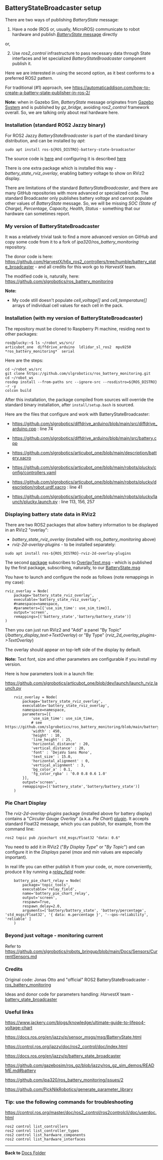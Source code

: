 ## BatteryStateBroadcaster setup

There are two ways of publishing _BatteryState_ message:
1. Have a node (ROS or, usually, MicroROS) communicate to robot hardware and publish [_BatteryState_ message](https://docs.ros.org/en/jazzy/p/sensor_msgs/msg/BatteryState.html) directly

or,
   
2. Use _ros2_control_ infrastructure to pass necessary data through State interfaces and let specialized _BatteryStateBroadcaster_ component publish it.

Here we are interested in using the second option, as it best conforms to a preferred ROS2 pattern.

For traditional (#1) approach, see https://automaticaddison.com/how-to-create-a-battery-state-publisher-in-ros-2/

**Note:** when in Gazebo Sim, _BatteryState_ message originates from [Gazebo System](https://gazebosim.org/api/sim/8/battery.html) and is published by *gz_bridge*, avoiding *ros2_control* framework overall.
So, we are talking only about real hardware here.

### Installation (standard ROS2 Jazzy binary)

For ROS2 Jazzy _BatteryStateBroadcaster_ is part of the standard binary distribution, and can be installed by _apt_:
```
sudo apt install ros-${ROS_DISTRO}-battery-state-broadcaster
```
The source code is [here](https://github.com/ipa320/ros_battery_monitoring)
and configuring it is described [here](https://docs.ros.org/en/jazzy/p/battery_state_broadcaster/)

There is one extra package which is installed this way - *battery_state_rviz_overlay*, enabling battery voltage to show on RViz2 display.

There are limitations of the standard _BatteryStateBroadcaster_, and there are many GitHub repositories with more advanced or specialized code.
The standard Broadcaster only publishes battery _voltage_ and cannot populate other values of _BatteryState_ message. 
So, we will be missing *SOC (State of Charge), Percentage, Capacity, Health, Status* - something that our hardware can sometimes report.

### My version of BatteryStateBroadcaster

It was a relatively trivial task to find a more advanced version on GitHub and copy some code from it to a fork of *ipa320/ros_battery_monitoring* repository.

The donor code is here: https://github.com/HarvestX/h6x_ros2_controllers/tree/humble/battery_state_broadcaster - and all credits for this work go to _HarvestX_ team.

The modified code is, naturally, here: https://github.com/slgrobotics/ros_battery_monitoring

**Note:**
- My code still doesn't populate *cell_voltage[]* and *cell_temperature[]* arrays of individual cell values for each cell in the pack.

### Installation (with my version of BatteryStateBroadcaster)

The repository must be cloned to Raspberry Pi machine, residing next to other packages:
```
ros@plucky:~$ ls ~/robot_ws/src/
articubot_one  diffdrive_arduino  ldlidar_sl_ros2  mpu9250  *ros_battery_monitoring*  serial
```
Here are the steps:
```
cd ~/robot_ws/src
git clone https://github.com/slgrobotics/ros_battery_monitoring.git
cd ~/robot_ws
rosdep install --from-paths src --ignore-src --rosdistro=${ROS_DISTRO} -r -y
colcon build
```
After this installation, the package compiled from sources will override the standard binary installation, after ```install/setup.bash``` is sourced.

Here are the files that configure and work with BatteryStateBroadcaster:
- https://github.com/slgrobotics/diffdrive_arduino/blob/main/src/diffdrive_arduino.cpp : line 74
- https://github.com/slgrobotics/diffdrive_arduino/blob/main/src/battery.cpp

- https://github.com/slgrobotics/articubot_one/blob/main/description/battery.xacro
- https://github.com/slgrobotics/articubot_one/blob/main/robots/plucky/config/controllers.yaml
- https://github.com/slgrobotics/articubot_one/blob/main/robots/plucky/description/robot.urdf.xacro : line 41
- https://github.com/slgrobotics/articubot_one/blob/main/robots/plucky/launch/plucky.launch.py : line 113, 156, 257

### Displaying battery state data in RViz2

There are two ROS2 packages that allow battery information to be displayed in an RViz2 "overlay":
- *battery_state_rviz_overlay* (installed with *ros_battery_monitoring* above)
- *rviz-2d-overlay-plugins* - to be installed separately:
```
sudo apt install ros-${ROS_DISTRO}-rviz-2d-overlay-plugins
```
The second [package](https://github.com/teamspatzenhirn/rviz_2d_overlay_plugins)
subscribes to [OverlayText.msg](https://github.com/teamspatzenhirn/rviz_2d_overlay_plugins/blob/main/rviz_2d_overlay_msgs/msg/OverlayText.msg) - which
is published by the first package, subscribing, naturally, to our [BatteryState.msg](https://docs.ros.org/en/jazzy/p/sensor_msgs/msg/BatteryState.html)

You have to launch and configure the node as follows (note remappings in my case):
```
rviz_overlay = Node(
    package='battery_state_rviz_overlay',
    executable='battery_state_rviz_overlay',
    #namespace=namespace,
    #parameters=[{'use_sim_time': use_sim_time}],
    output='screen',
    remappings=[('battery_state','battery/battery_state')]
)
```
Then you can just run RViz2 and "Add" a panel "By Topic" (*/battery_display_text->TextOverlay*) or "By Type" (*rviz_2d_overlay_plugins->TextOverlay*)

The overlay should appear on top-left side of the display by default.

**Note:** Text font, size and other parameters are configurable if you install my version.

Here is how parameters look in a launch file:

https://github.com/slgrobotics/articubot_one/blob/dev/launch/launch_rviz.launch.py
```
    rviz_overlay = Node(
        package='battery_state_rviz_overlay',
        executable='battery_state_rviz_overlay',
        namespace=namespace,
        parameters=[{
            'use_sim_time': use_sim_time,
            # see https://github.com/slgrobotics/ros_battery_monitoring/blob/main/battery_state_rviz_overlay/src/battery_state_rviz_overlay_parameters.yaml
            'width' : 450,
            'height' : 10,
            'line_height' : 25,
            'horizontal_distance' : 20,
            'vertical_distance' : 20,
            'font' : 'DejaVu Sans Mono',
            'text_size' : 15.0,
            'horizontal_alignment' : 0,
            'vertical_alignment' : 3,
            'bg_color_a' : 0.1,
            'fg_color_rgba' : '0.0 0.8 0.6 1.0'
        }],
        output='screen',
        remappings=[('battery_state','battery/battery_state')]
    )
```
### Pie Chart Display

The *rviz-2d-overlay-plugins* package (installed above for battery display) contains a "_Circular Gauge Overlay_" (a.k.a. _Pie Chart_)
[plugin](https://github.com/teamspatzenhirn/rviz_2d_overlay_plugins/tree/main/rviz_2d_overlay_plugins#circular-gauge-overlay).
It accepts standard Float32 message, which you can publish, for example, from the command line:
```
ros2 topic pub /piechart std_msgs/Float32 "data: 0.6"
```
You need to add it in RViz2 ("_By Display Type_" or "_By Topic_") and can configure it in the _Displays_ panel (_max_ and _min_ values are especially important).

In real life you can either publish it from your code, or, more conveniently, produce it
by running a [*relay_field*](https://github.com/ros-tooling/topic_tools/blob/jazzy/README.md#relayfield) node:
```
    battery_pie_chart_relay = Node(
        package='topic_tools',
        executable='relay_field',
        name='battery_pie_chart_relay',
        output='screen',
        respawn=True,
        respawn_delay=2.0,
        arguments=['battery/battery_state', 'battery/percentage', 'std_msgs/Float32', '{ data: m.percentage }', '--qos-reliability', 'reliable' ]
    )
```
### Beyond just voltage - monitoring current

Refer to https://github.com/slgrobotics/robots_bringup/blob/main/Docs/Sensors/CurrentSensors.md

### Credits

Original code: Jonas Otto and "official" ROS2 BatteryStateBroadcaster - [ros_battery_monitoring](https://github.com/ipa320/ros_battery_monitoring)

Ideas and donor code for parameters handling: _HarvestX_ team - [battery_state_broadcaster](https://github.com/HarvestX/h6x_ros2_controllers/tree/humble/battery_state_broadcaster)

### Useful links

https://www.jackery.com/blogs/knowledge/ultimate-guide-to-lifepo4-voltage-chart

https://docs.ros.org/en/jazzy/p/sensor_msgs/msg/BatteryState.html

https://control.ros.org/jazzy/doc/ros2_control/doc/index.html

https://docs.ros.org/en/jazzy/p/battery_state_broadcaster

https://github.com/gazebosim/ros_gz/blob/jazzy/ros_gz_sim_demos/README.md#battery

https://github.com/ipa320/ros_battery_monitoring/issues/2

https://github.com/PickNikRobotics/generate_parameter_library

### Tip: use the following commands for troubleshooting

https://control.ros.org/master/doc/ros2_control/ros2controlcli/doc/userdoc.html
```
ros2 control list_controllers
ros2 control list_controller_types
ros2 control list_hardware_components
ros2 control list_hardware_interfaces
```
----------------

**Back to** [Docs Folder](https://github.com/slgrobotics/robots_bringup/tree/main/Docs)
